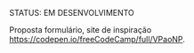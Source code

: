 STATUS: EM DESENVOLVIMENTO

Proposta formulário, site de inspiração https://codepen.io/freeCodeCamp/full/VPaoNP.
